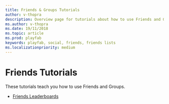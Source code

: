 ```yaml
---
title: Friends & Groups Tutorials
author: v-thopra
description: Overview page for tutorials about how to use Friends and Groups.
ms.author: v-thopra
ms.date: 19/11/2018
ms.topic: article
ms.prod: playfab
keywords: playfab, social, friends, friends lists
ms.localizationpriority: medium
---
```


# Friends Tutorials

These tutorials teach you how to use Friends and Groups.

- [Friends Leaderboards](friends-leaderboards.md)
